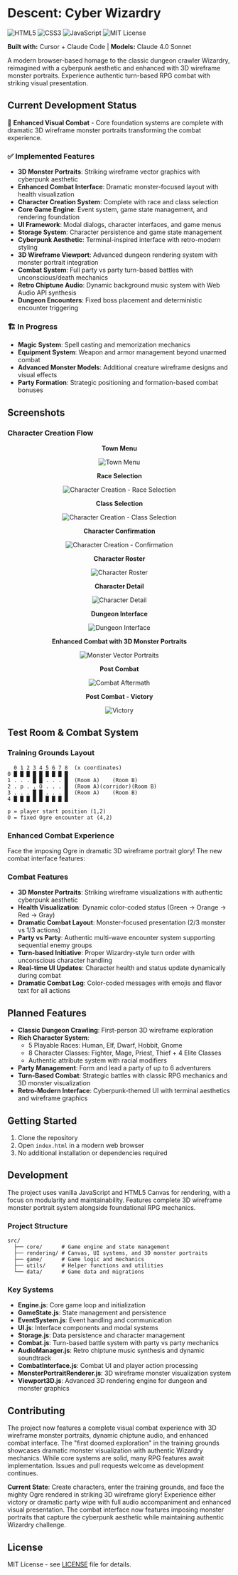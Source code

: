 # Descent: Cyber Wizardry

![HTML5](https://img.shields.io/badge/HTML5-E34F26?style=for-the-badge&logo=html5&logoColor=white)
![CSS3](https://img.shields.io/badge/CSS3-1572B6?style=for-the-badge&logo=css3&logoColor=white)
![JavaScript](https://img.shields.io/badge/JavaScript-F7DF1E?style=for-the-badge&logo=javascript&logoColor=black)
![MIT License](https://img.shields.io/badge/License-MIT-yellow.svg?style=for-the-badge)

**Built with:** Cursor + Claude Code | **Models:** Claude 4.0 Sonnet

A modern browser-based homage to the classic dungeon crawler Wizardry, reimagined with a cyberpunk aesthetic and enhanced with 3D wireframe monster portraits. Experience authentic turn-based RPG combat with striking visual presentation.

## Current Development Status

🎯 **Enhanced Visual Combat** - Core foundation systems are complete with dramatic 3D wireframe monster portraits transforming the combat experience.

### ✅ Implemented Features
- **3D Monster Portraits**: Striking wireframe vector graphics with cyberpunk aesthetic
- **Enhanced Combat Interface**: Dramatic monster-focused layout with health visualization
- **Character Creation System**: Complete with race and class selection
- **Core Game Engine**: Event system, game state management, and rendering foundation
- **UI Framework**: Modal dialogs, character interfaces, and game menus
- **Storage System**: Character persistence and game state management
- **Cyberpunk Aesthetic**: Terminal-inspired interface with retro-modern styling
- **3D Wireframe Viewport**: Advanced dungeon rendering system with monster portrait integration
- **Combat System**: Full party vs party turn-based battles with unconscious/death mechanics
- **Retro Chiptune Audio**: Dynamic background music system with Web Audio API synthesis
- **Dungeon Encounters**: Fixed boss placement and deterministic encounter triggering

### 🏗️ In Progress
- **Magic System**: Spell casting and memorization mechanics
- **Equipment System**: Weapon and armor management beyond unarmed combat
- **Advanced Monster Models**: Additional creature wireframe designs and visual effects
- **Party Formation**: Strategic positioning and formation-based combat bonuses

## Screenshots

### Character Creation Flow
<div align="center">

**Town Menu**

![Town Menu](assets/readme/town-menu.jpg)

**Race Selection**

![Character Creation - Race Selection](assets/readme/cc-race.jpg)

**Class Selection**

![Character Creation - Class Selection](assets/readme/cc-class.jpg)

**Character Confirmation**

![Character Creation - Confirmation](assets/readme/cc-confirmation.jpg)

**Character Roster**

![Character Roster](assets/readme/character-roster.jpg)

**Character Detail**

![Character Detail](assets/readme/character-detail.jpg)

**Dungeon Interface**

![Dungeon Interface](assets/readme/dungeon-preview.jpg)

**Enhanced Combat with 3D Monster Portraits**

![Monster Vector Portraits](assets/readme/monster-vector-portraits.jpg)

**Post Combat**

![Combat Aftermath](assets/readme/combat-partywipe.jpg)

**Post Combat - Victory**

![Victory](assets/readme/combat-victory.jpg)

</div>

## Test Room & Combat System

### Training Grounds Layout
```text
  0 1 2 3 4 5 6 7 8  (x coordinates)
0 █ █ █ █ █ █ █ █ █  
1 . . . █ █ . . . █  (Room A)    (Room B)
2 . p . . O . . . █  (Room A)(corridor)(Room B)
3 . . . █ █ . . . █  (Room A)    (Room B)
4 █ █ █ █ █ █ █ █ █  

p = player start position (1,2)
O = fixed Ogre encounter at (4,2)
```

### Enhanced Combat Experience
Face the imposing Ogre in dramatic 3D wireframe portrait glory! The new combat interface features:

### Combat Features
- **3D Monster Portraits**: Striking wireframe visualizations with authentic cyberpunk aesthetic
- **Health Visualization**: Dynamic color-coded status (Green → Orange → Red → Gray)
- **Dramatic Combat Layout**: Monster-focused presentation (2/3 monster vs 1/3 actions)
- **Party vs Party**: Authentic multi-wave encounter system supporting sequential enemy groups
- **Turn-based Initiative**: Proper Wizardry-style turn order with unconscious character handling
- **Real-time UI Updates**: Character health and status update dynamically during combat
- **Dramatic Combat Log**: Color-coded messages with emojis and flavor text for all actions

## Planned Features

- **Classic Dungeon Crawling**: First-person 3D wireframe exploration
- **Rich Character System**:
  - 5 Playable Races: Human, Elf, Dwarf, Hobbit, Gnome
  - 8 Character Classes: Fighter, Mage, Priest, Thief + 4 Elite Classes
  - Authentic attribute system with racial modifiers
- **Party Management**: Form and lead a party of up to 6 adventurers
- **Turn-Based Combat**: Strategic battles with classic RPG mechanics and 3D monster visualization
- **Retro-Modern Interface**: Cyberpunk-themed UI with terminal aesthetics and wireframe graphics

## Getting Started

1. Clone the repository
2. Open `index.html` in a modern web browser
3. No additional installation or dependencies required

## Development

The project uses vanilla JavaScript and HTML5 Canvas for rendering, with a focus on modularity and maintainability. Features complete 3D wireframe monster portrait system alongside foundational RPG mechanics.

### Project Structure
```
src/
  ├── core/      # Game engine and state management
  ├── rendering/ # Canvas, UI systems, and 3D monster portraits
  ├── game/      # Game logic and mechanics
  ├── utils/     # Helper functions and utilities
  └── data/      # Game data and migrations
```

### Key Systems
- **Engine.js**: Core game loop and initialization
- **GameState.js**: State management and persistence
- **EventSystem.js**: Event handling and communication
- **UI.js**: Interface components and modal systems
- **Storage.js**: Data persistence and character management
- **Combat.js**: Turn-based battle system with party vs party mechanics
- **AudioManager.js**: Retro chiptune music synthesis and dynamic soundtrack
- **CombatInterface.js**: Combat UI and player action processing
- **MonsterPortraitRenderer.js**: 3D wireframe monster visualization system
- **Viewport3D.js**: Advanced 3D rendering engine for dungeon and monster graphics

## Contributing

The project now features a complete visual combat experience with 3D wireframe monster portraits, dynamic chiptune audio, and enhanced combat interface. The "first doomed exploration" in the training grounds showcases dramatic monster visualization with authentic Wizardry mechanics. While core systems are solid, many RPG features await implementation. Issues and pull requests welcome as development continues.

**Current State**: Create characters, enter the training grounds, and face the mighty Ogre rendered in striking 3D wireframe glory! Experience either victory or dramatic party wipe with full audio accompaniment and enhanced visual presentation. The combat interface now features imposing monster portraits that capture the cyberpunk aesthetic while maintaining authentic Wizardry challenge.

## License

MIT License - see [LICENSE](LICENSE) file for details.
